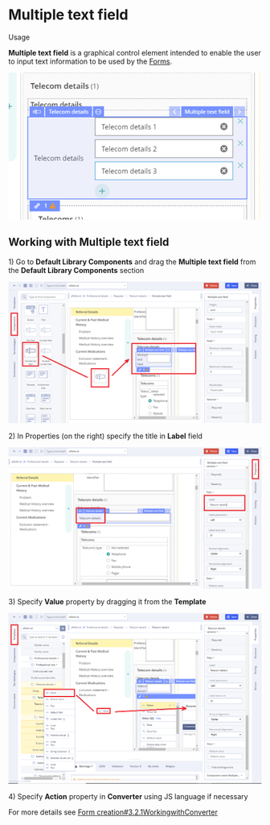 # Multiple text field

Usage 

**Multiple text field** is a graphical control element intended to enable the user to input text information to be used by the [Forms](../ehr-forms-forms-in-detail/).

![](../../.gitbook/assets/34842271.png)

## Working with Multiple text field <a id="Multipletextfield-WorkingwithMultipletextfield"></a>

1\) Go to **Default Library Components** and drag the **Multiple text field** from the **Default Library Components** section

![](../../.gitbook/assets/34842254.png)

2\) In Properties \(on the right\) specify the title in **Label** field

![](../../.gitbook/assets/34842260.png)

3\) Specify **Value** property by dragging it from the **Template**  

![](../../.gitbook/assets/34842267.png)

4\) Specify **Action** property in **Converter** using JS language if necessary

For more details see [Form creation\#3.2.1WorkingwithConverter](../ehr-forms-forms-in-detail/ehr-forms-form-creation.md#Formcreation-3.2.1WorkingwithConverter)

